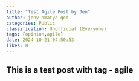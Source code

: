 ```yaml
---
title: "Test Agile Post by Jen"
author: jeny-amatya-qed
categories: Public
classification: Unofficial (Everyone)
tags: [opinion,agile]
date: 2024-10-21 04:50:53 
likes: 0
---
```


## This is a test post with tag - agile